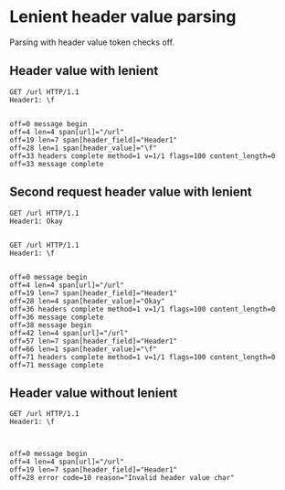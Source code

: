 Lenient header value parsing
============================

Parsing with header value token checks off.

## Header value with lenient

<!-- meta={"type": "request-lenient"} -->
```http
GET /url HTTP/1.1
Header1: \f


```

```log
off=0 message begin
off=4 len=4 span[url]="/url"
off=19 len=7 span[header_field]="Header1"
off=28 len=1 span[header_value]="\f"
off=33 headers complete method=1 v=1/1 flags=100 content_length=0
off=33 message complete
```

## Second request header value with lenient

<!-- meta={"type": "request-lenient"} -->
```http
GET /url HTTP/1.1
Header1: Okay


GET /url HTTP/1.1
Header1: \f


```

```log
off=0 message begin
off=4 len=4 span[url]="/url"
off=19 len=7 span[header_field]="Header1"
off=28 len=4 span[header_value]="Okay"
off=36 headers complete method=1 v=1/1 flags=100 content_length=0
off=36 message complete
off=38 message begin
off=42 len=4 span[url]="/url"
off=57 len=7 span[header_field]="Header1"
off=66 len=1 span[header_value]="\f"
off=71 headers complete method=1 v=1/1 flags=100 content_length=0
off=71 message complete
```

## Header value without lenient

<!-- meta={"type": "request"} -->
```http
GET /url HTTP/1.1
Header1: \f



```

```log
off=0 message begin
off=4 len=4 span[url]="/url"
off=19 len=7 span[header_field]="Header1"
off=28 error code=10 reason="Invalid header value char"
```
